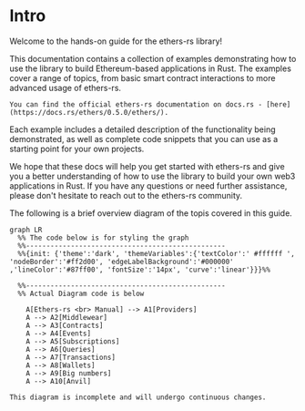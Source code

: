 # Intro
Welcome to the hands-on guide for the ethers-rs library!

This documentation contains a collection of examples demonstrating how to use the library to build Ethereum-based applications in Rust. The examples cover a range of topics, from basic smart contract interactions to more advanced usage of ethers-rs.

```admonish info 
You can find the official ethers-rs documentation on docs.rs - [here](https://docs.rs/ethers/0.5.0/ethers/).
```

Each example includes a detailed description of the functionality being demonstrated, as well as complete code snippets that you can use as a starting point for your own projects.

We hope that these docs will help you get started with ethers-rs and give you a better understanding of how to use the library to build your own web3 applications in Rust. If you have any questions or need further assistance, please don't hesitate to reach out to the ethers-rs community.

The following is a brief overview diagram of the  topis covered in this guide.

```mermaid
graph LR
  %% The code below is for styling the graph 
  %%-------------------------------------------------  
  %%{init: {'theme':'dark', 'themeVariables':{'textColor':' #ffffff ', 'nodeBorder':'#ff2d00', 'edgeLabelBackground':'#000000'  ,'lineColor':'#87ff00', 'fontSize':'14px', 'curve':'linear'}}}%%

  %%-------------------------------------------------
  %% Actual Diagram code is below
  
    A[Ethers-rs <br> Manual] --> A1[Providers]
	A --> A2[Middlewear]
    A --> A3[Contracts]
    A --> A4[Events]
    A --> A5[Subscriptions]
    A --> A6[Queries]
    A --> A7[Transactions]
    A --> A8[Wallets]
    A --> A9[Big numbers]
    A --> A10[Anvil]
```
```admonish bug 
This diagram is incomplete and will undergo continuous changes.
```